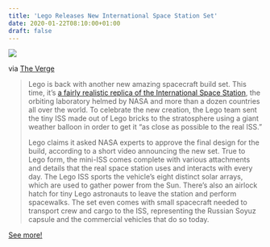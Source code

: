 ```yaml
---
title: 'Lego Releases New International Space Station Set'
date: 2020-01-22T08:10:00+01:00
draft: false
---
```


![](https://cdn-blog.adafruit.com/uploads/2020/01/lego_iss_international_space_station_007_32.5-600x400.jpg)

via [The Verge](https://www.theverge.com/2020/1/21/21075211/lego-international-space-station-iss-build-set-solar-panels-price)

> Lego is back with another new amazing spacecraft build set. This time, it’s [a fairly realistic replica of the International Space Station](https://go.redirectingat.com/?id=66960X1514734&xs=1&url=https%3A%2F%2Fwww.lego.com%2Fen-us%2Fproduct%2Finternational-space-station-21321%3Fcmp%3DShop-GLO-Ideas-SOC-Jan-20-21321Reveal-POST-FBOrganic-21321Reveal-SH-LEGO--SHOP&referrer=theverge.com&sref=https%3A%2F%2Fwww.theverge.com%2F2020%2F1%2F21%2F21075211%2Flego-international-space-station-iss-build-set-solar-panels-price%3FsubId1%3Dxid%3Afr1579636647061cii&xcust=xid:fr1579636647061cii), the orbiting laboratory helmed by NASA and more than a dozen countries all over the world. To celebrate the new creation, the Lego team sent the tiny ISS made out of Lego bricks to the stratosphere using a giant weather balloon in order to get it “as close as possible to the real ISS.”
> 
> Lego claims it asked NASA experts to approve the final design for the build, according to a short video announcing the new set. True to Lego form, the mini-ISS comes complete with various attachments and details that the real space station uses and interacts with every day. The Lego ISS sports the vehicle’s eight distinct solar arrays, which are used to gather power from the Sun. There’s also an airlock hatch for tiny Lego astronauts to leave the station and perform spacewalks. The set even comes with small spacecraft needed to transport crew and cargo to the ISS, representing the Russian Soyuz capsule and the commercial vehicles that do so today.

[See more!](https://www.theverge.com/2020/1/21/21075211/lego-international-space-station-iss-build-set-solar-panels-price)